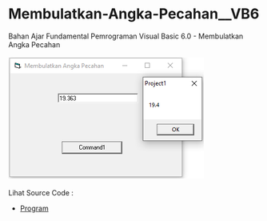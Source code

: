 # Membulatkan-Angka-Pecahan__VB6
Bahan Ajar Fundamental Pemrograman Visual Basic 6.0 - Membulatkan Angka Pecahan<br><br>
<img src="https://github.com/RizkyKhapidsyah/Membulatkan-Angka-Pecahan__VB6/blob/master/result/001.PNG"><br><br>
Lihat Source Code : <br>
- <a href="https://github.com/RizkyKhapidsyah/Membulatkan-Angka-Pecahan__VB6/blob/master/Form1.frm">Program</a>

